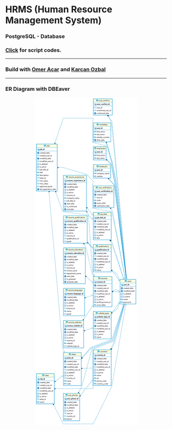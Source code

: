# HRMS (Human Resource Management System)
### PostgreSQL - Database
### <a href="database.sql">Click</a> for script codes.

* * *

### Build with <a href="https://github.com/eomeracar">Omer Acar<a> and <a href="https://github.com/karcan/">Karcan Ozbal</a>

<!--
### Relation descriptions : 
  - <b>users</b> <i>(all types of users.)</i>
    - <b>candidates</b> <i>(job seekers)</i>
    - <b>employees</b> <i>(hrms system workers)</i>
    - <b>employers</b> <i>(employers for candidates)</i>
      - <b>employer_activation_by_employees</b> <i>(employers activation method by employees)</i>
  - <b>activation_codes</b> <i>(base table for all activation methods with activation code)</i>
    - <b>activation_code_to_employers</b> <i>(employers acivation method with activation code)</i>
    - <b>activation_code_to_candidates</b> <i>(candidates acivation method with activation code)</i>
  - <b>job_titles</b> <i>(job titles for job positions)</i>
  - -->
* * *
### ER Diagram with DBEaver
<p align="center"><img src="images/Project.png"></p>